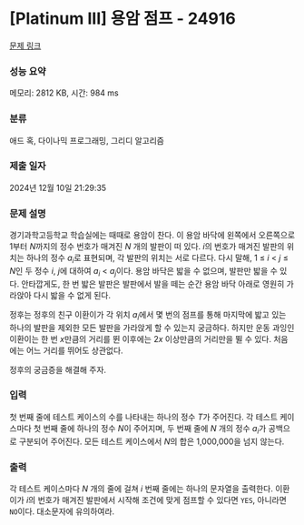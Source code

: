 # [Platinum III] 용암 점프 - 24916 

[문제 링크](https://www.acmicpc.net/problem/24916) 

### 성능 요약

메모리: 2812 KB, 시간: 984 ms

### 분류

애드 혹, 다이나믹 프로그래밍, 그리디 알고리즘

### 제출 일자

2024년 12월 10일 21:29:35

### 문제 설명

<p>경기과학고등학교 학습실에는 때때로 용암이 찬다. 이 용암 바닥에 왼쪽에서 오른쪽으로 1부터 <em>N</em>까지의 정수 번호가 매겨진 <em>N</em> 개의 발판이 떠 있다. <em>i</em>의 번호가 매겨진 발판의 위치는 하나의 정수 <em>a<sub>i</sub></em>로 표현되며, 각 발판의 위치는 서로 다르다. 다시 말해, 1 ≤ <em>i</em> < <em>j</em> ≤ <em>N</em>인 두 정수 <em>i</em>, <em>j</em>에 대하여 <em>a<sub>i</sub></em> < <em>a<sub>j</sub></em>이다. 용암 바닥은 밟을 수 없으며, 발판만 밟을 수 있다. 안타깝게도, 한 번 밟은 발판은 발판에서 발을 떼는 순간 용암 바닥 아래로 영원히 가라앉아 다시 밟을 수 없게 된다.</p>

<p>정후는 정후의 친구 이환이가 각 위치 <em>a<sub>i</sub></em>에서 몇 번의 점프를 통해 마지막에 밟고 있는 하나의 발판을 제외한 모든 발판을 가라앉게 할 수 있는지 궁금하다. 하지만 운동 과잉인 이환이는 한 번 <em>x</em>만큼의 거리를 뛴 이후에는 2<em>x</em> 이상만큼의 거리만을 뛸 수 있다. 처음에는 어느 거리를 뛰어도 상관없다.</p>

<p>정후의 궁금증을 해결해 주자.</p>

### 입력 

 <p>첫 번째 줄에 테스트 케이스의 수를 나타내는 하나의 정수 <em>T</em>가 주어진다. 각 테스트 케이스마다 첫 번째 줄에 하나의 정수 <em>N</em>이 주어지며, 두 번째 줄에 <em>N</em> 개의 정수 <em>a<sub>i</sub></em>가 공백으로 구분되어 주어진다. 모든 테스트 케이스에서 <em>N</em>의 합은 1,000,000을 넘지 않는다.</p>

### 출력 

 <p>각 테스트 케이스마다 <em>N</em> 개의 줄에 걸쳐 <em>i</em> 번째 줄에는 하나의 문자열을 출력한다. 이환이가 <em>i</em>의 번호가 매겨진 발판에서 시작해 조건에 맞게 점프할 수 있다면 <code>YES</code>, 아니라면 <code>NO</code>이다. 대소문자에 유의하여라.</p>

